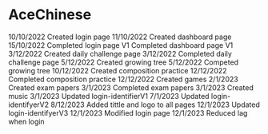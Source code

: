 # AceChinese
10/10/2022    Created login page
11/10/2022    Created dashboard page
15/10/2022    Completed login page V1 
              Completed dashboard page V1
3/12/2022     Created daily challenge page
3/12/2022     Completed daily challenge page
5/12/2022     Created growing tree
5/12/2022     Competed growing tree
10/12/2022    Created composition practice
12/12/2022    Completed composition practice
12/12/2022    Created games
2/1/2023      Created exam papers
3/1/2023      Completed exam papers
3/1/2023      Created music
3/1/2023      Updated login-identifierV1
7/1/2023      Updated login-identifyerV2
8/12/2023     Added tittle and logo to all pages
12/1/2023     Updated login-identifyerV3
12/1/2023     Modified login page
12/1/2023     Reduced lag when login
